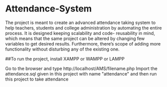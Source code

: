 Attendance-System
=================

The project is meant to create an advanced attendance taking system to help teachers, 
students and college administration by automating the entire process. It is designed keeping 
scalability and code- reusability in mind, which means that the same project can be altered 
by changing few variables to get desired results. Furthermore, there’s scope of adding more 
functionality without disturbing any of the existing one.

##To run the project, install XAMPP or WAMPP or LAMPP

Go to the browser and type http://localhost/AMS/filename.php
Import the attendance.sql given in this project with name "attendance"
and then run this project to take attendance
